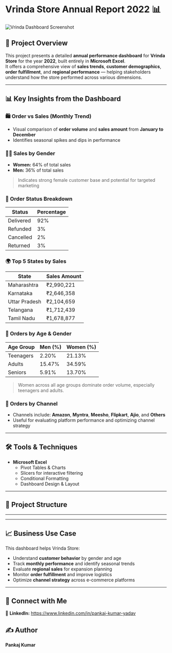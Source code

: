# Vrinda Store Annual Report 2022 📊

![Vrinda Dashboard Screenshot](dashboard.png)

## 📌 Project Overview
This project presents a detailed **annual performance dashboard** for **Vrinda Store** for the year **2022**, built entirely in **Microsoft Excel**.  
It offers a comprehensive view of **sales trends**, **customer demographics**, **order fulfillment**, and **regional performance** — helping stakeholders understand how the store performed across various dimensions.

---

## 📊 Key Insights from the Dashboard

### 🛍️ Order vs Sales (Monthly Trend)
- Visual comparison of **order volume** and **sales amount** from **January to December**
- Identifies seasonal spikes and dips in performance

### 👩‍🦰 Sales by Gender
- **Women:** 64% of total sales  
- **Men:** 36% of total sales  
> Indicates strong female customer base and potential for targeted marketing

### 🚚 Order Status Breakdown
| Status     | Percentage |
|------------|------------|
| Delivered  | 92%        |
| Refunded   | 3%         |
| Cancelled  | 2%         |
| Returned   | 3%         |

### 🌍 Top 5 States by Sales
| State         | Sales Amount |
|---------------|--------------|
| Maharashtra   | ₹2,990,221   |
| Karnataka     | ₹2,646,358   |
| Uttar Pradesh | ₹2,104,659   |
| Telangana     | ₹1,712,439   |
| Tamil Nadu    | ₹1,678,877   |

### 🧒 Orders by Age & Gender
| Age Group  | Men (%) | Women (%) |
|------------|---------|-----------|
| Teenagers  | 2.20%   | 21.13%    |
| Adults     | 15.47%  | 34.59%    |
| Seniors    | 5.91%   | 13.70%    |

> Women across all age groups dominate order volume, especially teenagers and adults.

### 🛒 Orders by Channel
- Channels include: **Amazon**, **Myntra**, **Meesho**, **Flipkart**, **Ajio**, and **Others**
- Useful for evaluating platform performance and optimizing channel strategy

---

## 🛠 Tools & Techniques
- **Microsoft Excel**
  - Pivot Tables & Charts
  - Slicers for interactive filtering
  - Conditional Formatting
  - Dashboard Design & Layout

---

## 📂 Project Structure
---

---

## 📈 Business Use Case
This dashboard helps Vrinda Store:
- Understand **customer behavior** by gender and age
- Track **monthly performance** and identify seasonal trends
- Evaluate **regional sales** for expansion planning
- Monitor **order fulfillment** and improve logistics
- Optimize **channel strategy** across e-commerce platforms

---

## 🔗 Connect with Me
💼 **LinkedIn:** https://www.linkedin.com/in/pankaj-kumar-yadav

## ✍️ Author
**Pankaj Kumar**
